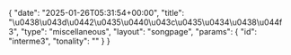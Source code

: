 {
    "date": "2025-01-26T05:31:54+00:00",
    "title": "\u0438\u043d\u0442\u0435\u0440\u043c\u0435\u0434\u0438\u044f 3",
    "type": "miscellaneous",
    "layout": "songpage",
    "params": {
        "id": "interme3",
        "tonality": ""
    }
}
